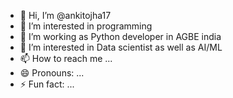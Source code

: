 - 👋 Hi, I’m @ankitojha17
- 👀 I’m interested in programming
- 🌱 I’m working as Python developer in AGBE india
- 💞️ I’m interested in Data scientist as well as AI/ML 
- 📫 How to reach me ...
- 😄 Pronouns: ...
- ⚡ Fun fact: ...

<!---
ankitojha17/ankitojha17 is a ✨ special ✨ repository because its `README.md` (this file) appears on your GitHub profile.
You can click the Preview link to take a look at your changes.
--->
